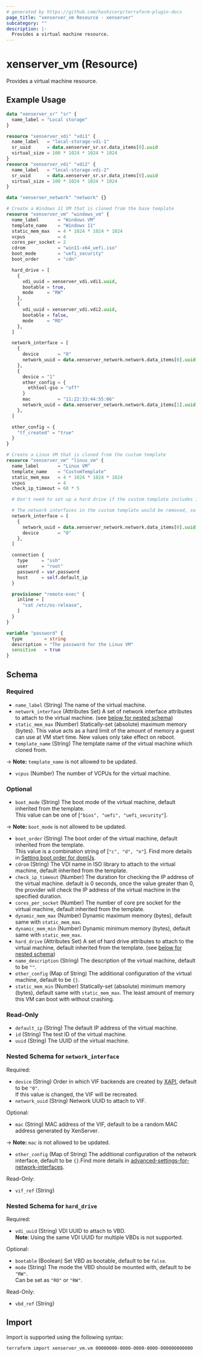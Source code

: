 ```yaml
---
# generated by https://github.com/hashicorp/terraform-plugin-docs
page_title: "xenserver_vm Resource - xenserver"
subcategory: ""
description: |-
  Provides a virtual machine resource.
---
```


# xenserver_vm (Resource)

Provides a virtual machine resource.

## Example Usage

```terraform
data "xenserver_sr" "sr" {
  name_label = "Local storage"
}

resource "xenserver_vdi" "vdi1" {
  name_label   = "local-storage-vdi-1"
  sr_uuid      = data.xenserver_sr.sr.data_items[0].uuid
  virtual_size = 100 * 1024 * 1024 * 1024
}
resource "xenserver_vdi" "vdi2" {
  name_label   = "local-storage-vdi-2"
  sr_uuid      = data.xenserver_sr.sr.data_items[0].uuid
  virtual_size = 100 * 1024 * 1024 * 1024
}

data "xenserver_network" "network" {}

# Create a Windows 11 VM that is cloned from the base template
resource "xenserver_vm" "windows_vm" {
  name_label       = "Windows VM"
  template_name    = "Windows 11"
  static_mem_max   = 4 * 1024 * 1024 * 1024
  vcpus            = 4
  cores_per_socket = 2
  cdrom            = "win11-x64_uefi.iso"
  boot_mode        = "uefi_security"
  boot_order       = "cdn"

  hard_drive = [
    {
      vdi_uuid = xenserver_vdi.vdi1.uuid,
      bootable = true,
      mode     = "RW"
    },
    {
      vdi_uuid = xenserver_vdi.vdi2.uuid,
      bootable = false,
      mode     = "RO"
    },
  ]

  network_interface = [
    {
      device       = "0"
      network_uuid = data.xenserver_network.network.data_items[0].uuid,
    },
    {
      device = "1"
      other_config = {
        ethtool-gso = "off"
      }
      mac          = "11:22:33:44:55:66"
      network_uuid = data.xenserver_network.network.data_items[1].uuid,
    },
  ]

  other_config = {
    "tf_created" = "true"
  }
}

# Create a Linux VM that is cloned from the custom template
resource "xenserver_vm" "linux_vm" {
  name_label       = "Linux VM"
  template_name    = "CustomTemplate"
  static_mem_max   = 4 * 1024 * 1024 * 1024
  vcpus            = 4
  check_ip_timeout = 60 * 5

  # Don't need to set up a hard drive if the custom template includes it

  # The network interfaces in the custom template would be removed, so we need to create new one by user-defined.
  network_interface = [
    {
      network_uuid = data.xenserver_network.network.data_items[0].uuid,
      device       = "0"
    },
  ]

  connection {
    type     = "ssh"
    user     = "root"
    password = var.password
    host     = self.default_ip
  }

  provisioner "remote-exec" {
    inline = [
      "cat /etc/os-release",
    ]
  }
}

variable "password" {
  type        = string
  description = "The password for the Linux VM"
  sensitive   = true
}
```

<!-- schema generated by tfplugindocs -->
## Schema

### Required

- `name_label` (String) The name of the virtual machine.
- `network_interface` (Attributes Set) A set of network interface attributes to attach to the virtual machine. (see [below for nested schema](#nestedatt--network_interface))
- `static_mem_max` (Number) Statically-set (absolute) maximum memory (bytes). This value acts as a hard limit of the amount of memory a guest can use at VM start time. New values only take effect on reboot.
- `template_name` (String) The template name of the virtual machine which cloned from.

-> **Note:** `template_name` is not allowed to be updated.
- `vcpus` (Number) The number of VCPUs for the virtual machine.

### Optional

- `boot_mode` (String) The boot mode of the virtual machine, default inherited from the template.<br />This value can be one of [`"bios", "uefi", "uefi_security"`].

-> **Note:** `boot_mode` is not allowed to be updated.
- `boot_order` (String) The boot order of the virtual machine, default inherited from the template.<br />This value is a combination string of [`"c", "d", "n"`]. Find more details in [Setting boot order for domUs](https://wiki.xenproject.org/wiki/Setting_boot_order_for_domUs).
- `cdrom` (String) The VDI name in ISO library to attach to the virtual machine, default inherited from the template.
- `check_ip_timeout` (Number) The duration for checking the IP address of the virtual machine. default is 0 seconds, once the value greater than 0, the provider will check the IP address of the virtual machine in the specified duration.
- `cores_per_socket` (Number) The number of core pre socket for the virtual machine, default inherited from the template.
- `dynamic_mem_max` (Number) Dynamic maximum memory (bytes), default same with `static_mem_max`.
- `dynamic_mem_min` (Number) Dynamic minimum memory (bytes), default same with `static_mem_max`.
- `hard_drive` (Attributes Set) A set of hard drive attributes to attach to the virtual machine, default inherited from the template. (see [below for nested schema](#nestedatt--hard_drive))
- `name_description` (String) The description of the virtual machine, default to be `""`.
- `other_config` (Map of String) The additional configuration of the virtual machine, default to be `{}`.
- `static_mem_min` (Number) Statically-set (absolute) minimum memory (bytes), default same with `static_mem_max`. The least amount of memory this VM can boot with without crashing.

### Read-Only

- `default_ip` (String) The default IP address of the virtual machine.
- `id` (String) The test ID of the virtual machine.
- `uuid` (String) The UUID of the virtual machine.

<a id="nestedatt--network_interface"></a>
### Nested Schema for `network_interface`

Required:

- `device` (String) Order in which VIF backends are created by [XAPI](https://github.com/xapi-project/xen-api), default to be `"0"`.<br />If this value is changed, the VIF will be recreated.
- `network_uuid` (String) Network UUID to attach to VIF.

Optional:

- `mac` (String) MAC address of the VIF, default to be a random MAC address generated by XenServer.

-> **Note:** `mac` is not allowed to be updated.
- `other_config` (Map of String) The additional configuration of the network interface, default to be `{}`.Find more details in [advanced-settings-for-network-interfaces](https://docs.xenserver.com/en-us/xenserver/developer/sdk-guide/xs-api-extensions#advanced-settings-for-network-interfaces).

Read-Only:

- `vif_ref` (String)


<a id="nestedatt--hard_drive"></a>
### Nested Schema for `hard_drive`

Required:

- `vdi_uuid` (String) VDI UUID to attach to VBD.<br />**Note**: Using the same VDI UUID for multiple VBDs is not supported.

Optional:

- `bootable` (Boolean) Set VBD as bootable, default to be `false`.
- `mode` (String) The mode the VBD should be mounted with, default to be `"RW"`.<br />Can be set as `"RO"` or `"RW"`.

Read-Only:

- `vbd_ref` (String)

## Import

Import is supported using the following syntax:

```shell
terraform import xenserver_vm.vm 00000000-0000-0000-0000-000000000000
```
